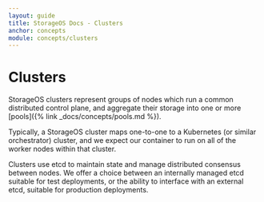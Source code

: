 ```yaml
---
layout: guide
title: StorageOS Docs - Clusters
anchor: concepts
module: concepts/clusters
---
```


# Clusters

StorageOS clusters represent groups of nodes which run a common distributed
control plane, and aggregate their storage into one or more [pools]({% link
_docs/concepts/pools.md %}).

Typically, a StorageOS cluster maps one-to-one to a Kubernetes (or similar
orchestrator) cluster, and we expect our container to run on all of the worker 
nodes within that cluster.

Clusters use etcd to maintain state and manage distributed consensus between
nodes. We offer a choice between an internally managed etcd suitable for test
deployments, or the ability to interface with an external etcd, suitable for
production deployments.
